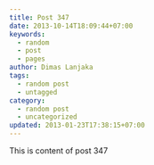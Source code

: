 ```yaml
---
title: Post 347
date: 2013-10-14T18:09:44+07:00
keywords:
  - random
  - post
  - pages
author: Dimas Lanjaka
tags:
  - random post
  - untagged
category:
  - random post
  - uncategorized
updated: 2013-01-23T17:38:15+07:00
---
```

This is content of post 347